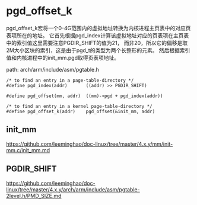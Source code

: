 pgd_offset_k
========================================

pgd_offset_k宏将一个0-4G范围内的虚拟地址转换为内核进程主页表中的对应页表项所在的地址。
它首先根据pgd_index计算该虚拟地址对应的页表项在主页表中的索引值这里需要注意PGDIR_SHIFT的值为21，
而非20，所以它的偏移是取2M大小区块的索引，这是由于pgd_t的类型为两个长整形的元素。
然后根据索引值和内核进程中的init_mm.pgd取得页表项地址。

path: arch/arm/include/asm/pgtable.h
```
/* to find an entry in a page-table-directory */
#define pgd_index(addr)       ((addr) >> PGDIR_SHIFT)

#define pgd_offset(mm, addr)  ((mm)->pgd + pgd_index(addr))

/* to find an entry in a kernel page-table-directory */
#define pgd_offset_k(addr)    pgd_offset(&init_mm, addr)
```

init_mm
----------------------------------------

https://github.com/leeminghao/doc-linux/tree/master/4.x.y/mm/init-mm.c/init_mm.md

PGDIR_SHIFT
----------------------------------------

https://github.com/leeminghao/doc-linux/tree/master/4.x.y/arch/arm/include/asm/pgtable-2level.h/PMD_SIZE.md